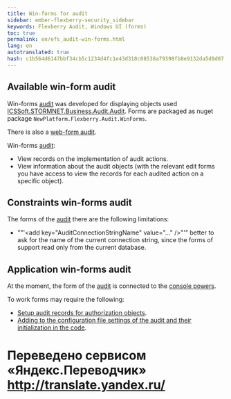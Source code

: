 ```yaml
--- 
title: Win-forms for audit 
sidebar: ember-flexberry-security_sidebar 
keywords: Flexberry Audit, Windows UI (forms) 
toc: true 
permalink: en/efs_audit-win-forms.html 
lang: en 
autotranslated: true 
hash: c1b564d6147bbf34cb5c1234d4fc1e43d318c08538a79398fb8e9132da5d9d07 
--- 
```


## Available win-form audit 

Win-forms [audit](audit-web.html) was developed for displaying objects used [ICSSoft.STORMNET.Business.Audit.Audit](efs_i-audit.html). Forms are packaged as nuget package `NewPlatform.Flexberry.Audit.WinForms`. 

There is also a [web-form audit](fa_audit-web-forms.html). 

Win-forms [audit](fa_audit-web.html): 
* View records on the implementation of audit actions. 
* View information about the audit objects (with the relevant edit forms you have access to view the records for each audited action on a specific object). 

## Constraints win-forms audit 

The forms of the [audit](fa_audit-web.html) there are the following limitations: 
* ""'&lt;add key="AuditConnectionStringName" value="..." /&gt;"'" better to ask for the name of the current connection string, since the forms of support read only from the current database. 

## Application win-forms audit 

At the moment, the form of the [audit](fa_audit-web.html) is connected to the [console powers](efs_security-console.html). 

To work forms may require the following: 
* [Setup audit records for authorization objects](efs_rights-and-audit-subsystems.html). 
* [Adding to the configuration file settings of the audit and their initialization in the code](efs_audit-win-example-manual.html). 



 # Переведено сервисом «Яндекс.Переводчик» http://translate.yandex.ru/